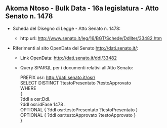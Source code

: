 ## Akoma Ntoso - Bulk Data - 16a legislatura - Atto Senato n. 1478 ##

* Scheda del Disegno di Legge - Atto Senato n. 1478:
	* http url: http://www.senato.it/leg/16/BGT/Schede/Ddliter/33482.htm

* Riferimenti al sito OpenData del Senato http://dati.senato.it/:
	* Link OpenData: http://dati.senato.it/ddl/33482
	* Query SPARQL per i documenti relativi all'Atto Senato:

        PREFIX osr: <http://dati.senato.it/osr/>  
		SELECT DISTINCT ?testoPresentato ?testoApprovato  
		WHERE  
		{  
		    ?ddl a osr:Ddl.  
		    ?ddl osr:idFase 1478 .  
		    OPTIONAL { ?ddl osr:testoPresentato ?testoPresentato }  
		    OPTIONAL { ?ddl osr:testoApprovato ?testoApprovato }  
		}
		